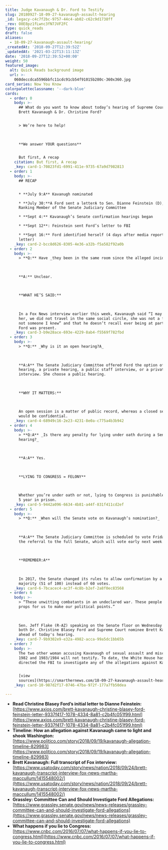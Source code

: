 ```yaml
---
title: Judge Kavanaugh & Dr. Ford to Testify
slug: 20180927-18-09-27-kavanaugh-assault-hearing
_id: legacy-c4c7f2bc-9757-44c4-ab02-c62c9d1738ff
_rev: O8E8pz1fLwnc3fN7JVF2FC
type: quick_reads
draft: false
aliases:
  - 18-09-27-kavanaugh-assault-hearing/
_createdAt: '2018-09-27T12:39:52Z'
_updatedAt: '2021-03-22T13:11:13Z'
date: '2018-09-27T12:39:52+00:00'
weight: 50
featured_image:
  alt: Quick Reads background image
  url: >-
    060deccdca5596bbfc11cdc91cb54f91015b280c-360x360.jpg
card_series: Now You Know
colorpaletteclassname: '--dark-blue'
cards:
  - order: 0
    body: >-
      ## What do you want to know about today’s hearing of Supreme Court nominee
      Brett Kavanaugh & Dr. Christine Ford?


      > We’re here to help!  
        
        
        
      **We answer YOUR questions**


      But first, A recap
    citation: But first, A recap
    _key: card-1-70823fd1-6991-411e-9735-67a9d7982813
  - order: 1
    body: >-
      ## RECAP


      * **July 9:A** Kavanugh nominated

      * **July 30:**A Ford sent a letterA to Sen. Dianne Feinstein (D), a
      Ranking Member of the Senate Judiciary Committee

      * **Sept 4:** Kavanaugh’s Senate confirmation hearings began

      * **Sept 12**: Feinstein sent Ford’s letter to FBI

      * **Sept 16:** Ford identified herself (4 days after media reports on
      letter)
    _key: card-2-bcc8d626-8305-4e36-a32b-f5a582f92a0b
  - order: 2
    body: >-
      > **Q:** Have _they been in the same room since the alleged incident?_  
        
        
        
      **A:** Unclear.  
        
        
        
      **WHAT HE’S SAID:**  
        
        
        
      In a Fox News interview earlier this week, Kavanaugh said “I may have met
      her, we did not travel in the same social circle, she was not a friend,
      not someone I knew” and that he doesn’t recall ever being at parties where
      Ford was present.
    _key: card-3-b9e28ace-693e-4229-8ab4-f5569f782fbd
  - order: 3
    body: >-
      > **Q:** _Why is it an open hearing?A_  
        
        
        
      **A:A** The Senate Judiciary Committee offered Ford the option of a public
      hearing, a private hearing, a public staff interview, or a private staff
      interview. She choose a public hearing.  
        
        
        
      **WHY IT MATTERS:**  
        
        
        
      An open session is a matter of public record, whereas a closed session
      would be confidential.
    _key: card-4-68949c16-2e23-4231-8e0a-c775a4b3b942
  - order: 4
    body: >-
      > **Q:A** _Is there any penalty for lying under oath during a Senate
      hearing?_  
        
        
        
      **A:A** Yes.  
        
        
        
      **LYING TO CONGRESS = FELONY**  
        
        
        
      Whether you’re under oath or not, lying to Congress is punishable by up to
      5 year in prison.
    _key: card-5-9442a096-6634-4b81-a44f-831f411cd2ef
  - order: 5
    body: >-
      > **Q:** _When will the Senate vote on Kavanaugh’s nomination?_  
        
        
        
      **A:A** The Senate Judiciary Committee is scheduled to vote Friday AM on
      the referral to the full Senate, which will vote early next week.  
        
        
        
      **REMEMBER:A**  
        
        
        
      In 2017, the Senate changed its rules to allow confirmation by a simple
      majority (51 of 100) instead of 60 votes.
    _key: card-6-7bcacec4-ac3f-4c8b-b2ef-2a8f0ec83568
  - order: 6
    body: >-
      > “These unwitting combatants in an undeclared war. These people are not
      props for us to make our political points.”  
        
        
        
      Sen. Jeff Flake (R-AZ) speaking on the Senate floor on Wednesday about
      both Dr. Christine Blasey Ford and Supreme Court nominee Brett Kavanaugh
      ahead of today's hearing.
    _key: card-7-9b9302e9-e32a-4982-acca-99a5dc1bb65b
  - order: 7
    body: >-
      The two other woman accusing Kavanaugh of sexual assault and misconduct in
      1982 and 1983/1984 will not testify. To date, the White House has not
      directed the FBI to investigate any of the allegations against Kavanaugh.


      [view
      sources](https://smarthernews.com/18-09-27-kavanaugh-assault-hearing/)
    _key: card-10-987d2f17-0746-47ba-972f-177a7fb50dea

---
```

* **Read Christine Blasey Ford’s initial letter to Dianne Feinstein:**  
[https://www.axios.com/brett-kavanaugh-christine-blasey-ford-feinstein-letter-9337f417-1078-4334-8a81-c2b4fc051f99.html](https://www.axios.com/brett-kavanaugh-christine-blasey-ford-feinstein-letter-9337f417-1078-4334-8a81-c2b4fc051f99.html)
* **Timeline: How an allegation against Kavanaugh came to light and shook Washington:**  
[https://www.politico.com/story/2018/09/19/kavanaugh-allegation-timeline-829983](https://www.politico.com/story/2018/09/19/kavanaugh-allegation-timeline-829983)
* **Brett Kavanaugh: Full transcript of Fox interview:** [https://www.usatoday.com/story/news/nation/2018/09/24/brett-kavanaugh-transcript-interview-fox-news-martha-maccullum/1415548002/](https://www.usatoday.com/story/news/nation/2018/09/24/brett-kavanaugh-transcript-interview-fox-news-martha-maccullum/1415548002/)
* **Grassley: Committee Can and Should Investigate Ford Allegations:**  
[https://www.grassley.senate.gov/news/news-releases/grassley-committee-can-and-should-investigate-ford-allegations](https://www.grassley.senate.gov/news/news-releases/grassley-committee-can-and-should-investigate-ford-allegations)
* **What happens if you lie to Congress:**  
[https://www.cnbc.com/2016/07/07/what-happens-if-you-lie-to-congress.html](https://www.cnbc.com/2016/07/07/what-happens-if-you-lie-to-congress.html)